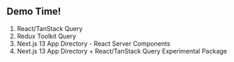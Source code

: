 ## Demo Time!

1. React/TanStack Query
2. Redux Toolkit Query
3. Next.js 13 App Directory - React Server Components
4. Next.js 13 App Directory + React/TanStack Query Experimental Package
